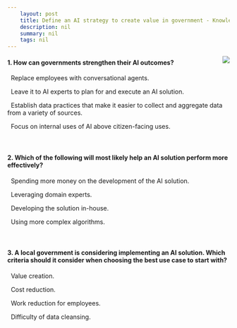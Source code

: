 ```yaml
---
    layout: post
    title: Define an AI strategy to create value in government - Knowledge Check
    description: nil
    summary: nil
    tags: nil
---
```



 <a target="_blank" href="https://docs.microsoft.com/en-us/learn/modules/ai-strategy-in-government/6-knowledge-check/"><i class="fas fa-external-link-alt"></i> </a>
 <img align="right" src="https://docs.microsoft.com/en-us/learn/achievements/ai-strategy-in-government.svg">
####  1. How can governments strengthen their AI outcomes?


<i class='far fa-square'></i> &nbsp;&nbsp;Replace employees with conversational agents.

<i class='far fa-square'></i> &nbsp;&nbsp;Leave it to AI experts to plan for and execute an AI solution.

<i class='fas fa-check-square' style='color: Dodgerblue;'></i> &nbsp;&nbsp;Establish data practices that make it easier to collect and aggregate data from a variety of sources.

<i class='far fa-square'></i> &nbsp;&nbsp;Focus on internal uses of AI above citizen-facing uses.
<br />
<br />
<br />

####  2. Which of the following will most likely help an AI solution perform more effectively?


<i class='far fa-square'></i> &nbsp;&nbsp;Spending more money on the development of the AI solution.

<i class='fas fa-check-square' style='color: Dodgerblue;'></i> &nbsp;&nbsp;Leveraging domain experts.

<i class='far fa-square'></i> &nbsp;&nbsp;Developing the solution in-house.

<i class='far fa-square'></i> &nbsp;&nbsp;Using more complex algorithms.
<br />
<br />
<br />

####  3. A local government is considering implementing an AI solution. Which criteria should it consider when choosing the best use case to start with?


<i class='fas fa-check-square' style='color: Dodgerblue;'></i> &nbsp;&nbsp;Value creation.

<i class='far fa-square'></i> &nbsp;&nbsp;Cost reduction.

<i class='far fa-square'></i> &nbsp;&nbsp;Work reduction for employees.

<i class='far fa-square'></i> &nbsp;&nbsp;Difficulty of data cleansing.
<br />
<br />
<br />
